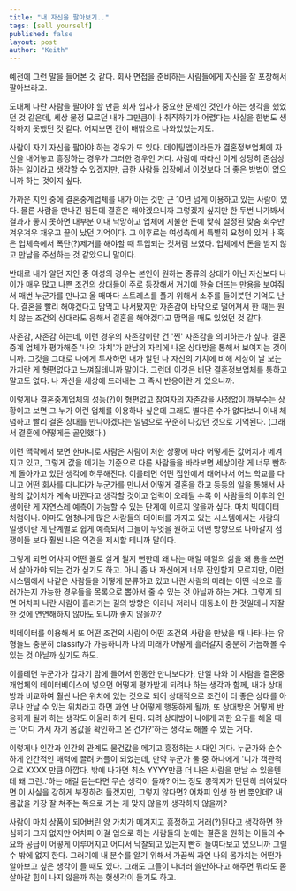 ```yaml
---
title: "내 자신을 팔아보기.."
tags: [sell yourself]
published: false
layout: post
author: "Keith"
---
```


예전에 그런 말을 들어본 것 같다. 회사 면접을 준비하는 사람들에게 자신을 잘 포장해서 팔아보라고. 

도대체 나란 사람을 팔아야 할 만큼 회사 입사가 중요한 문제인 것인가 하는 생각을 했었던 것 같은데, 세상 물정 모르던 내가 그만큼이나 취직하기가 어렵다는 사실을 한번도 생각하지 못했던 것 같다. 어찌보면 간이 배밖으로 나와있었는지도.

사람이 자기 자신을 팔아야 하는 경우가 또 있다. 데이팅앱이라든가 결혼정보업체에 자신을 내어놓고 흥정하는 경우가 그러한 경우인 거다. 사람에 따라선 이게 상당히 존심상하는 일이라고 생각할 수 있겠지만, 급한 사람들 입장에서 이것보다 더 좋은 방법이 없으니까 하는 것이지 싶다.

가까운 지인 중에 결혼중계업체를 내가 아는 것만 근 10년 넘게 이용하고 있는 사람이 있다. 물론  사람을 만나긴 힘든데 결혼은 해야겠으니까 그렇겠지 싶지만 한 두번 나가봐서 결과가 좋지 못하면 대부분 이내 낙망하고 업체에 지불한 돈에 맞춰 설정된 맞춤 회수만 겨우겨우 채우고 끝이 났던 기억이다. 그 이후로는 여성측에서 특별히 요청이 있거나 혹은 업체측에서 폭탄(?)제거를 해야할 때 투입되는 것처럼 보였다. 업체에서 돈을 받지 않고 만남을 주선하는 것 같았으니 말이다.

반대로 내가 알던 지인 중 여성의 경우는 본인이 원하는 종류의 상대가 아닌 자신보다 나이가 매우 많고 나쁜 조건의 상대들이 주로 등장해서 거기에 한술 더뜨는 만용을 보여줘서 매번 누군가를 만나고 올 때마다 스트레스를 풀기 위해서 소주를 들이붓던 기억도 난다. 결혼을 빨리 해야겠다고 맘먹고 나서봤지만 자존감이 바닥으로 떨어져서 한 때는 원치 않는 조건의 상대라도 응해서 결혼을 해야겠다고 맘먹을 때도 있었던 것 같다.

자존감, 자존감 하는데, 이런 경우의 자존감이란 건 '찐' 자존감을 의미하는가 싶다. 결혼 중계 업체가 평가해준 '나의 가치'가 만남의 자리에 나온 상대방을 통해서 보여지는 것이니까. 그것을 그대로 나에게 투사하면 내가 알던 나 자신의 가치에 비해 세상이 날 보는 가치란 게 형편없다고 느껴질테니까 말이다. 그런데 이것은 비단 결혼정보업체를 통하고 말고도 없다. 나 자신을 세상에 드러내는 그 즉시 반응이란 게 있으니까.

이렇게나 결혼중계업체의 성능(?)이 형편없고 참여자의 자존감을 사정없이 깨부수는 상황이고 보면 그 누가 이런 업체를 이용하나 싶은데 그래도 별다른 수가 없다보니 이내 체념하고 빨리 결혼 상대를 만나야겠다는 일념으로 꾸준히 나갔던 것으로 기억된다. (그래서 결혼에 어떻게든 골인했다.)

이런 맥락에서 보면 한마디로 사람은 사람이 처한 상황에 따라 어떻게든 값어치가 메겨지고 있고, 그렇게 값을 메기는 기준으로 다른 사람들을 바라보면 세상이란 게 너무 빤하게 돌아가고 있단 생각에 허무해진다. 이를테면 어떤 집안에서 태어나서 어느 학교를 다니고 어떤 회사를 다니다가 누군가를 만나서 어떻게 결혼을 하고 등등의 일을 통해서 사람의 값어치가 계속 바뀐다고 생각할 것이고 업력이 오래될 수록 이 사람들의 이후의 인생이란 게 자연스레 예측이 가능할 수 있는 단계에 이르지 않을까 싶다. 마치 빅데이터 처럼이나. 아마도 엄청나게 많은 사람들의 데이터를 가지고 있는 시스템에서는 사람의 일생이란 게 단계별로 쉽게 예측되서 그들이 무엇을 원하고 어떤 방향으로 나아갈지 점쟁이들 보다 훨씬 나은 의견을 제시할 테니까 말이다.

그렇게 되면 어차피 어떤 꼴로 살게 될지 뻔한데 왜 나는 매일 매일의 삶을 왜 용을 쓰면서 살아가야 되는 건가 싶기도 하고. 아니 좀 내 자신에게 너무 잔인할지 모르지만, 이런 시스템에서 나같은 사람들을 어떻게 분류하고 있고 나란 사람의 미래는 어떤 식으로 흘러가는지 가능한 경우들을 목록으로 뽑아서 줄 수 있는 것 아닐까 하는 거다. 그렇게 되면 어차피 나란 사람이 흘러가는 길의 방향은 이러나 저러나 대동소이 한 것일테니 자잘한 것에 연연해하지 않아도 되니까 좋지 않을까?

빅데이터를 이용해서 또 어떤 조건의 사람이 어떤 조건의 사람을 만났을 때 나타나는 유형들도 충분히 classify가 가능하니까 나의 미래가 어떻게 흘러갈지 충분히 가늠해볼 수 있는 것 아닐까 싶기도 하도. 

이를테면 누군가가 갑자기 맘에 들어서 한동안 만나보다가, 만일 나와 이 사람을 결혼중개업체의 데이터베이스에 넣으면 어떻게 평가받게 되려나 하는 생각과 함께, 내가 상대방과 비교하여 훨씬 나은 위치에 있는 것으로 되어 상대적으로 조건이 더 좋은 상대를 아무나 만날 수 있는 위치라고 하면 과연 난 어떻게 행동하게 될까, 또 상대방은 어떻게 반응하게 될까 하는 생각도 아울러 하게 된다. 되려 상대방이 나에게 과한 요구를 해올 때는 '어디 가서 자기 몸값을 확인하고 온 건가?'하는 생각도 해볼 수 있는 거다.

이렇게나 인간과 인간의 관계도 물건값을 메기고 흥정하는 시대인 거다. 누군가와 순수하게 인간적인 매력에 끌려 커플이 되었는데, 만약 누군가 둘 중 하나에게 '니가 객관적으로 XXXX 만큼 아깝다. 밖에 나가면 최소 YYYY만큼 더 나은 사람을 만날 수 있을텐데 왜 그런..'하는 애길 듣는다면 무슨 생각이 들까? 어느 정도 콩깍지가 단단히 씌여있다면 이 사실을 강하게 부정하려 들겠지만, 그렇지 않다면? 어차피 인생 한 번 뿐인데? 내 몸값을 가장 잘 쳐주는 쪽으로 가는 게 맞지 않을까 생각하지 않을까?

사람이 마치 상품이 되어버린 양 가치가 메겨지고 흥정하고 거래(?)된다고 생각하면 한심하기 그지 없지만 어차피 이걸 업으로 하는 사람들의 눈에는 결혼을 원하는 이들의 수요와 공급이 어떻게 이루어지고 어디서 낙찰되고 있는지 빤히 들여다보고 있으니까 그럴 수 밖에 없지 한다. 그러기에 내 분수를 알기 위해서 가끔씩 과연 나의 몸가치는 어떤가 알아보고 싶은 생각이 들 때도 있다. 그래도 그들이 나더러 쓸만하다고 해주면 뭐라도 좀 살아갈 힘이 나지 않을까 하는 헛생각이 들기도 하고.